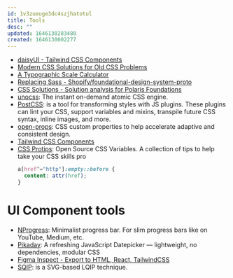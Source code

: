 ```yaml
---
id: 1v3zueuge3dc4szjhatotul
title: Tools
desc: ""
updated: 1646130283480
created: 1646130002277
---
```


- [daisyUI - Tailwind CSS Components](https://daisyui.com/)
- [Modern CSS Solutions for Old CSS Problems](https://moderncss.dev/)
- [A Typographic Scale Calculator](https://www.layoutgridcalculator.com/typographic-scale/)
- [Replacing Sass - Shopify/foundational-design-system-proto](https://github.com/Shopify/foundational-design-system-proto/discussions/44)
- [CSS Solutions - Solution analysis for Polaris Foundations](https://docs.google.com/spreadsheets/d/1rxrRTlbNWiLVu-Q5IK7xh5O1FmWcjyAS2XN7jiPrhYM/edit#gid=0)
- [unocss](https://github.com/antfu/unocss): The instant on-demand atomic CSS engine.
- [PostCSS](https://github.com/postcss/postcss): is a tool for transforming styles with JS plugins. These plugins can lint your CSS, support variables and mixins, transpile future CSS syntax, inline images, and more.
- [open-props](https://github.com/argyleink/open-props): CSS custom properties to help accelerate adaptive and consistent design.
- [Tailwind CSS Components](https://postsrc.com/components)
- [CSS Protips](https://github.com/AllThingsSmitty/css-protips): Open Source CSS Variables. A collection of tips to help take your CSS skills pro
  ```css
  a[href^="http"]:empty::before {
    content: attr(href);
  }
  ```

# UI Component tools

- [NProgress](https://github.com/rstacruz/nprogress): Minimalist progress bar. For slim progress bars like on YouTube, Medium, etc.
- [Pikaday](https://github.com/Pikaday/Pikaday): A refreshing JavaScript Datepicker — lightweight, no dependencies, modular CSS
- [Figma Inspect - Export to HTML, React, TailwindCSS](https://www.figma.com/community/plugin/1049994768493726219/Inspect---Export-to-HTML%2C-React%2C-TailwindCSS)
- [SQIP](https://github.com/axe312ger/sqip): is a SVG-based LQIP technique.
